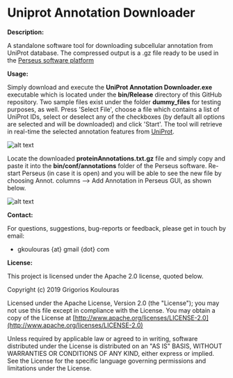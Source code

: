 # Uniprot Annotation Downloader
<b>Description:</b> 

A standalone software tool for downloading subcellular annotation from UniProt database. The compressed output is a .gz file ready to be used in the [Perseus software platform](https://maxquant.net/perseus/)

<b>Usage:</b> 

Simply download and execute the <b>UniProt Annotation Downloader.exe</b> executable which is located under the <b>bin/Release</b> directory of this GitHub repository. Two sample files exist under the folder <b>dummy_files</b> for testing purposes, as well. Press 'Select File', choose a file which contains a list of UniProt IDs, select or deselect any of the checkboxes (by default all options are selected and will be downloaded) and click 'Start'. The tool will retrieve in real-time the selected annotation features from [UniProt](https://www.uniprot.org/). 

![alt text](https://github.com/gkoulouras/uniprot-annotation-downloader/blob/master/UniProtAnnotDownloader.png)

Locate the downloaded <b>proteinAnnotations.txt.gz</b> file and simply copy and paste it into the <b>bin/conf/annotations</b> folder of the Perseus software. Re-start Perseus (in case it is open) and you will be able to see the new file by choosing Annot. columns --> Add Annotation in Perseus GUI, as shown below.

![alt text](https://github.com/gkoulouras/uniprot-annotation-downloader/blob/master/PerseusScreenShot1.png)

<b>Contact:</b>

For questions, suggestions, bug-reports or feedback, please get in touch by email:
<ul><li>gkoulouras {at} gmail {dot} com</li></ul>

<b>License:</b>

This project is licensed under the Apache 2.0 license, quoted below.

Copyright (c) 2019 Grigorios Koulouras

Licensed under the Apache License, Version 2.0 (the "License"); you may not use this file except in compliance with the License. You may obtain a copy of the License at [http://www.apache.org/licenses/LICENSE-2.0](http://www.apache.org/licenses/LICENSE-2.0)

Unless required by applicable law or agreed to in writing, software distributed under the License is distributed on an "AS IS" BASIS, WITHOUT WARRANTIES OR CONDITIONS OF ANY KIND, either express or implied. See the License for the specific language governing permissions and limitations under the License.

